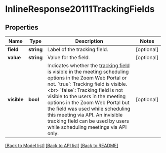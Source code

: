 # InlineResponse20111TrackingFields

## Properties
Name | Type | Description | Notes
------------ | ------------- | ------------- | -------------
**field** | **string** | Label of the tracking field. | [optional] 
**value** | **string** | Value for the field. | [optional] 
**visible** | **bool** | Indicates whether the [tracking field](https://support.zoom.us/hc/en-us/articles/115000293426-Scheduling-Tracking-Fields) is visible in the meeting scheduling options in the Zoom Web Portal or not.  &#x60;true&#x60;: Tracking field is visible. &lt;br&gt;  &#x60;false&#x60;: Tracking field is not visible to the users in the meeting options in the Zoom Web Portal but the field was used while scheduling this meeting via API. An invisible tracking field can be used by users while scheduling meetings via API only. | [optional] 

[[Back to Model list]](../README.md#documentation-for-models) [[Back to API list]](../README.md#documentation-for-api-endpoints) [[Back to README]](../README.md)


